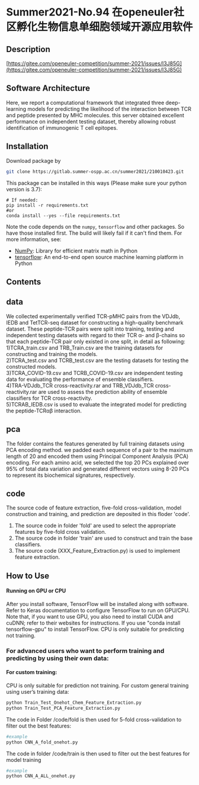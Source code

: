 Summer2021-No.94 在openeuler社区孵化生物信息单细胞领域开源应用软件
================================================



Description
--------
[https://gitee.com/openeuler-competition/summer-2021/issues/I3J85G](https://gitee.com/openeuler-competition/summer-2021/issues/I3J85G)

Software Architecture
------------

Here, we report a computational framework that integrated three deep-learning models 
for predicting the likelihood of the interaction between TCR and peptide presented by 
MHC molecules. this server obtained excellent performance on independent testing dataset, 
thereby allowing robust identification of immunogenic T cell epitopes.

Installation
------------

Download package by 
  ```sh
  git clone https://gitlab.summer-ospp.ac.cn/summer2021/210010423.git
  ```
This package can be installed in this ways (Please make sure your python version is 3.7):

    # If needed:
    pip install -r requirements.txt
    #or
    conda install --yes --file requirements.txt

Note the code depends on the `numpy`, `tensorflow` and other packages. So have those
installed first. The build will likely fail if it can't find them. For more information, see:

 + [NumPy](http://www.numpy.org/): Library for efficient matrix math in Python
 + [tensorflow](https://tensorflow.google.cn/): An end-to-end open source machine learning platform in Python
 
 
Contents
--------

data
--------
We collected experimentally verified TCR-pMHC pairs from the VDJdb, IEDB and 
TetTCR-seq dataset for constructing a high-quality benchmark dataset. These peptide-TCR pairs were 
split into training, testing and independent testing datasets with regard to their TCR α- and β-chains 
so that each peptide-TCR pair only existed in one split, in detail as following:  
1)TCRA_train.csv and TRB_Train.csv are the training datasets for constructing and training the models.  
2)TCRA_test.csv and TCRB_test.csv are the testing datasets for testing the constructed models.   
3)TCRA_COVID-19.csv and TCRB_COVID-19.csv are independent testing data for evaluating the performance of 
ensemble classifiers.  
4)TRA-VDJdb_TCR cross-reactivity.rar and TRB_VDJdb_TCR cross-reactivity.rar are used to assess the 
prediction ability of ensemble classifiers for TCR cross-reactivity.  
5)TCRAB_IEDB.csv is used to evaluate the integrated model for predicting the peptide-TCRαβ interaction.  


pca
--------
The folder contains the features generated by full training datasets using PCA encoding method.
we padded each sequence of a pair to the maximum length of 20 and encoded them using Principal 
Component Analysis (PCA) encoding. For each amino acid, we selected the top 20 PCs explained 
over 95% of total data variation and generated different vectors using 8-20 PCs to represent 
its biochemical signatures, respectively.


code
--------
The source code of feature extraction, five-fold cross-validation, model construction and training,
and prediction are deposited in this floder 'code'.
1) The source code in folder 'fold' are used to select the appropriate features by five-fold cross validation.
2) The source code in folder 'train' are used to construct and train the base classifiers.
3) The source code (XXX_Feature_Extraction.py) is used to implement feature extraction.



How to Use
----------

#### Running on GPU or CPU

After you install software,  TensorFlow will be installed along with software. 
Refer to Keras documentation to configure TensorFlow to run on GPU/CPU. 
Note that, if you want to use GPU, you also need to install CUDA and cuDNN; 
refer to their websites for instructions. If you use "conda install tensorflow-gpu" to install TensorFlow. 
CPU is only suitable for predicting not training.


### For advanced users who want to perform training and predicting by using their own data:

#### For custom training:
CPU is only suitable for prediction not training. 
For custom general training using user’s training data:
```sh
python Train_Test_Onehot_Chem_Feature_Extraction.py
python Train_Test_PCA_Feature_Extraction.py
```


The code in Folder /code/fold is then used for 5-fold cross-validation to filter out the best features:
```sh
#example
python CNN_A_fold_onehot.py
```
The code in folder /code/train is then used to filter out the best features for model training

```sh
#example
python CNN_A_ALL_onehot.py
```



